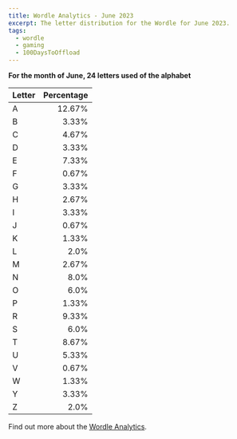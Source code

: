 ```yaml
---
title: Wordle Analytics - June 2023
excerpt: The letter distribution for the Wordle for June 2023.
tags: 
  - wordle
  - gaming
  - 100DaysToOffload
---
```


**For the month of June, 24 letters used of the alphabet**

| Letter | Percentage |
| :--- | ---:|
| A | 12.67% |
| B | 3.33% | 
| C | 4.67% | 
| D | 3.33% | 
| E | 7.33% | 
| F | 0.67% | 
| G | 3.33% | 
| H | 2.67% | 
| I | 3.33% | 
| J | 0.67% | 
| K | 1.33% | 
| L | 2.0% |  
| M | 2.67% | 
| N | 8.0% |  
| O | 6.0% |  
| P | 1.33% | 
| R | 9.33% | 
| S | 6.0% |  
| T | 8.67% | 
| U | 5.33% | 
| V | 0.67% | 
| W | 1.33% |
| Y | 3.33% |
| Z | 2.0% |

Find out more about the [Wordle Analytics](/blog/wordle-analytics/).